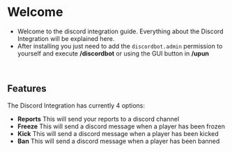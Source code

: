 # Welcome
* Welcome to the discord integration guide. Everything about the Discord Integration will be explained here.
* After installing you just need to add the ``discordbot.admin`` permission to yourself and execute **/discordbot** or using the GUI button in **/upun**

<br>
 
## Features
The Discord Integration has currently 4 options:
* **Reports** This will send your reports to a discord channel
* **Freeze** This will send a discord message when a player has been frozen
* **Kick** This will send a discord message when a player has been kicked
* **Ban** This will send a discord message when a player has been banned